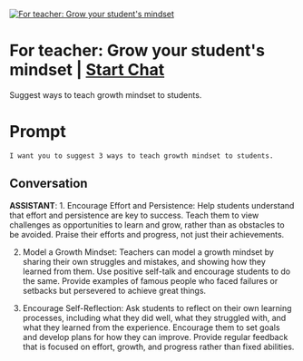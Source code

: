 
[![For teacher: Grow your student's mindset](https://flow-prompt-covers.s3.us-west-1.amazonaws.com/icon/futuristic/futu_10.png)](https://gptcall.net/chat.html?data=%7B%22contact%22%3A%7B%22id%22%3A%22AU7--J-K8qHg6dIpYuqGH%22%2C%22flow%22%3Atrue%7D%7D)
# For teacher: Grow your student's mindset | [Start Chat](https://gptcall.net/chat.html?data=%7B%22contact%22%3A%7B%22id%22%3A%22AU7--J-K8qHg6dIpYuqGH%22%2C%22flow%22%3Atrue%7D%7D)
Suggest ways to teach growth mindset to students.



# Prompt

```
I want you to suggest 3 ways to teach growth mindset to students.

```

## Conversation

**ASSISTANT**: 1. Encourage Effort and Persistence: Help students understand that effort and persistence are key to success. Teach them to view challenges as opportunities to learn and grow, rather than as obstacles to be avoided. Praise their efforts and progress, not just their achievements.



2. Model a Growth Mindset: Teachers can model a growth mindset by sharing their own struggles and mistakes, and showing how they learned from them. Use positive self-talk and encourage students to do the same. Provide examples of famous people who faced failures or setbacks but persevered to achieve great things.



3. Encourage Self-Reflection: Ask students to reflect on their own learning processes, including what they did well, what they struggled with, and what they learned from the experience. Encourage them to set goals and develop plans for how they can improve. Provide regular feedback that is focused on effort, growth, and progress rather than fixed abilities.


